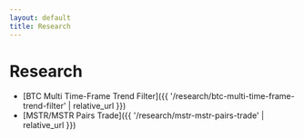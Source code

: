 ```yaml
---
layout: default
title: Research
---
```


# Research

- [BTC Multi Time-Frame Trend Filter]({{ '/research/btc-multi-time-frame-trend-filter' | relative_url }})
- [MSTR/MSTR Pairs Trade]({{ '/research/mstr-mstr-pairs-trade' | relative_url }})
